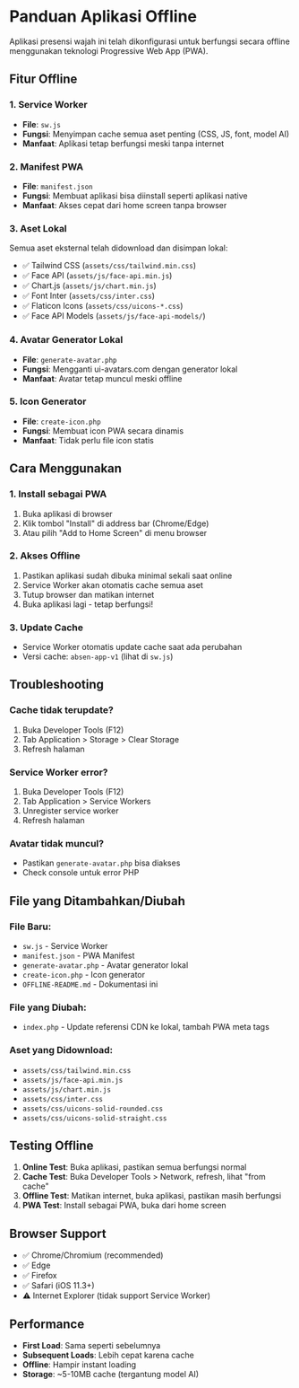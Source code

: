 # Panduan Aplikasi Offline

Aplikasi presensi wajah ini telah dikonfigurasi untuk berfungsi secara offline menggunakan teknologi Progressive Web App (PWA).

## Fitur Offline

### 1. Service Worker
- **File**: `sw.js`
- **Fungsi**: Menyimpan cache semua aset penting (CSS, JS, font, model AI)
- **Manfaat**: Aplikasi tetap berfungsi meski tanpa internet

### 2. Manifest PWA
- **File**: `manifest.json`
- **Fungsi**: Membuat aplikasi bisa diinstall seperti aplikasi native
- **Manfaat**: Akses cepat dari home screen tanpa browser

### 3. Aset Lokal
Semua aset eksternal telah didownload dan disimpan lokal:
- ✅ Tailwind CSS (`assets/css/tailwind.min.css`)
- ✅ Face API (`assets/js/face-api.min.js`)
- ✅ Chart.js (`assets/js/chart.min.js`)
- ✅ Font Inter (`assets/css/inter.css`)
- ✅ Flaticon Icons (`assets/css/uicons-*.css`)
- ✅ Face API Models (`assets/js/face-api-models/`)

### 4. Avatar Generator Lokal
- **File**: `generate-avatar.php`
- **Fungsi**: Mengganti ui-avatars.com dengan generator lokal
- **Manfaat**: Avatar tetap muncul meski offline

### 5. Icon Generator
- **File**: `create-icon.php`
- **Fungsi**: Membuat icon PWA secara dinamis
- **Manfaat**: Tidak perlu file icon statis

## Cara Menggunakan

### 1. Install sebagai PWA
1. Buka aplikasi di browser
2. Klik tombol "Install" di address bar (Chrome/Edge)
3. Atau pilih "Add to Home Screen" di menu browser

### 2. Akses Offline
1. Pastikan aplikasi sudah dibuka minimal sekali saat online
2. Service Worker akan otomatis cache semua aset
3. Tutup browser dan matikan internet
4. Buka aplikasi lagi - tetap berfungsi!

### 3. Update Cache
- Service Worker otomatis update cache saat ada perubahan
- Versi cache: `absen-app-v1` (lihat di `sw.js`)

## Troubleshooting

### Cache tidak terupdate?
1. Buka Developer Tools (F12)
2. Tab Application > Storage > Clear Storage
3. Refresh halaman

### Service Worker error?
1. Buka Developer Tools (F12)
2. Tab Application > Service Workers
3. Unregister service worker
4. Refresh halaman

### Avatar tidak muncul?
- Pastikan `generate-avatar.php` bisa diakses
- Check console untuk error PHP

## File yang Ditambahkan/Diubah

### File Baru:
- `sw.js` - Service Worker
- `manifest.json` - PWA Manifest
- `generate-avatar.php` - Avatar generator lokal
- `create-icon.php` - Icon generator
- `OFFLINE-README.md` - Dokumentasi ini

### File yang Diubah:
- `index.php` - Update referensi CDN ke lokal, tambah PWA meta tags

### Aset yang Didownload:
- `assets/css/tailwind.min.css`
- `assets/js/face-api.min.js`
- `assets/js/chart.min.js`
- `assets/css/inter.css`
- `assets/css/uicons-solid-rounded.css`
- `assets/css/uicons-solid-straight.css`

## Testing Offline

1. **Online Test**: Buka aplikasi, pastikan semua berfungsi normal
2. **Cache Test**: Buka Developer Tools > Network, refresh, lihat "from cache"
3. **Offline Test**: Matikan internet, buka aplikasi, pastikan masih berfungsi
4. **PWA Test**: Install sebagai PWA, buka dari home screen

## Browser Support

- ✅ Chrome/Chromium (recommended)
- ✅ Edge
- ✅ Firefox
- ✅ Safari (iOS 11.3+)
- ⚠️ Internet Explorer (tidak support Service Worker)

## Performance

- **First Load**: Sama seperti sebelumnya
- **Subsequent Loads**: Lebih cepat karena cache
- **Offline**: Hampir instant loading
- **Storage**: ~5-10MB cache (tergantung model AI)

